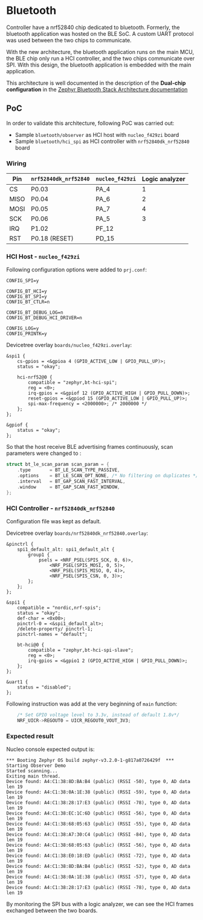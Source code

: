 # Bluetooth

Controller have a nrf52840 chip dedicated to bluetooth. Formerly, the bluetooth
application was hosted on the BLE SoC. A custom UART protocol was used between
the two chips to communicate.

With the new architecture, the bluetooth application runs on the main MCU, the
BLE chip only run a HCI controller, and the two chips communicate over SPI.
With this design, the bluetooth application is embedded with the main application.

This architecture is well documented in the description of the 
**Dual-chip configuration** in the
[Zephyr Bluetooth Stack Architecture documentation](https://docs.zephyrproject.org/3.0.0/guides/bluetooth/bluetooth-arch.html)

## PoC

In order to validate this architecture, following PoC was carried out:
- Sample `bluetooth/observer` as HCI host with `nucleo_f429zi` board
- Sample `bluetooth/hci_spi` as HCI controller with `nrf52840dk_nrf52840` board

### Wiring

| Pin  | `nrf52840dk_nrf52840` | `nucleo_f429zi` | Logic analyzer |
| ---- | --------------------- | --------------- | -------------- |
| CS   | P0.03                 | PA_4            | 1              |
| MISO | P0.04                 | PA_6            | 2              |
| MOSI | P0.05                 | PA_7            | 4              |
| SCK  | P0.06                 | PA_5            | 3              |
| IRQ  | P1.02                 | PF_12           |                |
| RST  | P0.18 (RESET)         | PD_15           |                |

### HCI Host - `nucleo_f429zi`

Following configuration options were added to `prj.conf`:
```
CONFIG_SPI=y

CONFIG_BT_HCI=y
CONFIG_BT_SPI=y
CONFIG_BT_CTLR=n

CONFIG_BT_DEBUG_LOG=n
CONFIG_BT_DEBUG_HCI_DRIVER=n

CONFIG_LOG=y
CONFIG_PRINTK=y
```

Devicetree overlay `boards/nucleo_f429zi.overlay`:
```devicetree
&spi1 {
	cs-gpios = <&gpioa 4 (GPIO_ACTIVE_LOW | GPIO_PULL_UP)>;
	status = "okay";

	hci-nrf52@0 {
		compatible = "zephyr,bt-hci-spi";
		reg = <0>;
		irq-gpios = <&gpiof 12 (GPIO_ACTIVE_HIGH | GPIO_PULL_DOWN)>;
		reset-gpios = <&gpiod 15 (GPIO_ACTIVE_LOW | GPIO_PULL_UP)>;
		spi-max-frequency = <2000000>; /* 2000000 */
	};
};

&gpiof {
	status = "okay";
};
```

So that the host receive BLE advertising frames continuously, scan parameters were changed to :
```c
struct bt_le_scan_param scan_param = {
	.type       = BT_LE_SCAN_TYPE_PASSIVE,
	.options    = BT_LE_SCAN_OPT_NONE, /* No filtering on duplicates */
	.interval   = BT_GAP_SCAN_FAST_INTERVAL,
	.window     = BT_GAP_SCAN_FAST_WINDOW,
};
```


### HCI Controller - `nrf52840dk_nrf52840`

Configuration file was kept as default.

Devicetree overlay `boards/nrf52840dk_nrf52840.overlay`: 
```
&pinctrl {
	spi1_default_alt: spi1_default_alt {
		group1 {
			psels = <NRF_PSEL(SPIS_SCK, 0, 6)>,
				<NRF_PSEL(SPIS_MOSI, 0, 5)>,
				<NRF_PSEL(SPIS_MISO, 0, 4)>,
				<NRF_PSEL(SPIS_CSN, 0, 3)>;
		};
	};
};

&spi1 {
	compatible = "nordic,nrf-spis";
	status = "okay";
	def-char = <0x00>;
	pinctrl-0 = <&spi1_default_alt>;
	/delete-property/ pinctrl-1;
	pinctrl-names = "default";

	bt-hci@0 {
		compatible = "zephyr,bt-hci-spi-slave";
		reg = <0>;
		irq-gpios = <&gpio1 2 (GPIO_ACTIVE_HIGH | GPIO_PULL_DOWN)>;
	};
};

&uart1 {
	status = "disabled";
};
```

Following instruction was add at the very beginning of `main` function:
```c
    /* Set GPIO voltage level to 3.3v, instead of default 1.8v*/
	NRF_UICR->REGOUT0 = UICR_REGOUT0_VOUT_3V3;
```

### Expected result

Nucleo console expected output is:
```
*** Booting Zephyr OS build zephyr-v3.2.0-1-g817a0726429f  ***
Starting Observer Demo
Started scanning...
Exiting main thread.
Device found: A4:C1:38:8D:BA:B4 (public) (RSSI -50), type 0, AD data len 19
Device found: A4:C1:38:0A:1E:38 (public) (RSSI -59), type 0, AD data len 19
Device found: A4:C1:38:28:17:E3 (public) (RSSI -78), type 0, AD data len 19
Device found: A4:C1:38:EC:1C:6D (public) (RSSI -56), type 0, AD data len 19
Device found: A4:C1:38:68:05:63 (public) (RSSI -55), type 0, AD data len 19
Device found: A4:C1:38:A7:30:C4 (public) (RSSI -84), type 0, AD data len 19
Device found: A4:C1:38:68:05:63 (public) (RSSI -56), type 0, AD data len 19
Device found: A4:C1:38:E0:18:ED (public) (RSSI -72), type 0, AD data len 19
Device found: A4:C1:38:8D:BA:B4 (public) (RSSI -52), type 0, AD data len 19
Device found: A4:C1:38:0A:1E:38 (public) (RSSI -57), type 0, AD data len 19
Device found: A4:C1:38:28:17:E3 (public) (RSSI -78), type 0, AD data len 19
```

By monitoring the SPI bus with a logic analyzer, we can see the HCI frames exchanged between the two boards.